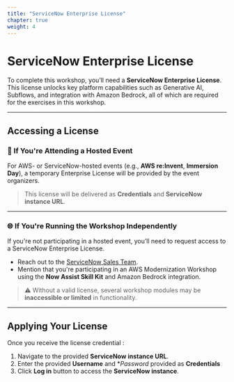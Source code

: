 ```yaml
---
title: "ServiceNow Enterprise License"
chapter: true
weight: 4
---
```


# ServiceNow Enterprise License

To complete this workshop, you’ll need a **ServiceNow Enterprise License**. This license unlocks key platform capabilities such as Generative AI, Subflows, and integration with Amazon Bedrock, all of which are required for the exercises in this workshop.

---

## Accessing a License

### 🏢 If You're Attending a Hosted Event

For AWS- or ServiceNow-hosted events (e.g., **AWS re:Invent**, **Immersion Day**), a temporary Enterprise License will be provided by the event organizers.

> This license will be delivered as **Credentials** and **ServiceNow instance URL**.

---

### 🌐 If You're Running the Workshop Independently

If you're not participating in a hosted event, you’ll need to request access to a ServiceNow Enterprise License.

- Reach out to the [ServiceNow Sales Team](https://www.servicenow.com/contact-sales.html).
- Mention that you're participating in an AWS Modernization Workshop using the **Now Assist Skill Kit** and Amazon Bedrock integration.

> ⚠️ Without a valid license, several workshop modules may be **inaccessible or limited** in functionality.

---

## Applying Your License

Once you receive the license credential :

1. Navigate to the provided **ServiceNow instance URL**.
2. Enter the provided **Username** and **Password* provided as **Credentials**  
3. Click **Log in** button to access the **ServiceNow instance**.
